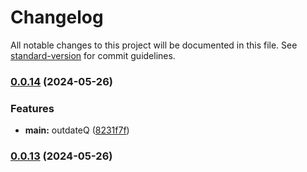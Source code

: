# Changelog

All notable changes to this project will be documented in this file. See [standard-version](https://github.com/conventional-changelog/standard-version) for commit guidelines.

### [0.0.14](https://github.com/snomiao/file-cached/compare/v1.0.6...v0.0.14) (2024-05-26)


### Features

* **main:** outdateQ ([8231f7f](https://github.com/snomiao/file-cached/commit/8231f7f46d630474ea3128f316cda9e29d47a231))

### [0.0.13](https://github.com/snomiao/file-cached/compare/v0.0.12...v0.0.13) (2024-05-26)
